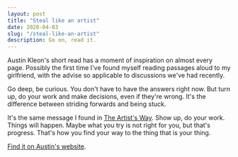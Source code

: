 ```yaml
---
layout: post
title: "Steal like an artist"
date: 2020-04-03
slug: "/steal-like-an-artist"
description: Go on, read it.
---
```


Austin Kleon's short read has a moment of inspiration on almost every page. Possibly the first time I've found myself reading passages aloud to my girlfriend, with the advise so applicable to discussions we've had recently.

Go deep, be curious. You don't have to have the answers right now. But turn up, do your work and make decisions, even if they're wrong. It's the difference between striding forwards and being stuck.

It's the same message I found in <a href="https://www.goodreads.com/book/show/615570.The_Artist_s_Way" target="_blank" rel="noopener noreferrer">The Artist's Way</a>. Show up, do your work. Things will happen. Maybe what you try is not right for you, but that's progress. That's how you find your way to the thing that is your thing.

<a href="https://austinkleon.com/steal/" target="_blank" rel="noopener noreferrer">Find it on Austin's website</a>.
